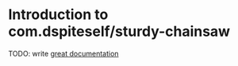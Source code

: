 # Introduction to com.dspiteself/sturdy-chainsaw

TODO: write [great documentation](http://jacobian.org/writing/what-to-write/)
